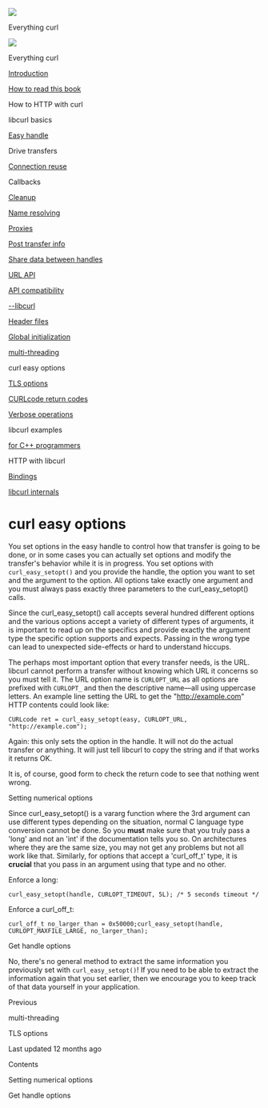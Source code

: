 <a href="../index.html" class="link-a079aa82--primary-53a25e66--logoLink-10d08504"></a>

<img src="https://gblobscdn.gitbook.com/orgs%2F-LxuH0qSm4xO9nWfEBlB%2Favatar.png?alt=media" class="image-67b14f24--avatar-1c1d03ec" />

<span class="text-4505230f--UIH400-4e41e82a--textContentFamily-49a318e1--spaceNameText-677c2969">Everything curl</span>

<a href="../index.html" class="link-a079aa82--primary-53a25e66--logoLink-10d08504"></a>

<img src="https://gblobscdn.gitbook.com/orgs%2F-LxuH0qSm4xO9nWfEBlB%2Favatar.png?alt=media" class="image-67b14f24--avatar-1c1d03ec" />

<span class="text-4505230f--UIH400-4e41e82a--textContentFamily-49a318e1--spaceNameText-677c2969">Everything curl</span>

<a href="../index.html" class="navButton-94f2579c--navButtonClickable-161b88ca"><span class="text-4505230f--UIH300-2063425d--textContentFamily-49a318e1--navButtonLabel-14a4968f">Introduction</span></a>

<a href="../how-to-read.html" class="navButton-94f2579c--navButtonClickable-161b88ca"><span class="text-4505230f--UIH300-2063425d--textContentFamily-49a318e1--navButtonLabel-14a4968f">How to read this book</span></a>





<span class="text-4505230f--UIH300-2063425d--textContentFamily-49a318e1--navButtonLabel-14a4968f">How to HTTP with curl</span>

<span class="text-4505230f--UIH300-2063425d--textContentFamily-49a318e1--navButtonLabel-14a4968f">libcurl basics</span>

<a href="easyhandle.html" class="navButton-94f2579c--pageItemWithChildrenNested-2c5d8183--navButtonClickable-161b88ca"><span class="text-4505230f--UIH300-2063425d--textContentFamily-49a318e1--navButtonLabel-14a4968f">Easy handle</span></a>

<span class="text-4505230f--UIH300-2063425d--textContentFamily-49a318e1--navButtonLabel-14a4968f">Drive transfers</span>

<a href="connectionreuse.html" class="navButton-94f2579c--pageItemWithChildrenNested-2c5d8183--navButtonClickable-161b88ca"><span class="text-4505230f--UIH300-2063425d--textContentFamily-49a318e1--navButtonLabel-14a4968f">Connection reuse</span></a>

<span class="text-4505230f--UIH300-2063425d--textContentFamily-49a318e1--navButtonLabel-14a4968f">Callbacks</span>

<a href="cleanup.html" class="navButton-94f2579c--pageItemWithChildrenNested-2c5d8183--navButtonClickable-161b88ca"><span class="text-4505230f--UIH300-2063425d--textContentFamily-49a318e1--navButtonLabel-14a4968f">Cleanup</span></a>

<a href="names.html" class="navButton-94f2579c--pageItemWithChildrenNested-2c5d8183--navButtonClickable-161b88ca"><span class="text-4505230f--UIH300-2063425d--textContentFamily-49a318e1--navButtonLabel-14a4968f">Name resolving</span></a>

<a href="proxies.html" class="navButton-94f2579c--pageItemWithChildrenNested-2c5d8183--navButtonClickable-161b88ca"><span class="text-4505230f--UIH300-2063425d--textContentFamily-49a318e1--navButtonLabel-14a4968f">Proxies</span></a>

<a href="getinfo.html" class="navButton-94f2579c--pageItemWithChildrenNested-2c5d8183--navButtonClickable-161b88ca"><span class="text-4505230f--UIH300-2063425d--textContentFamily-49a318e1--navButtonLabel-14a4968f">Post transfer info</span></a>

<a href="sharing.html" class="navButton-94f2579c--pageItemWithChildrenNested-2c5d8183--navButtonClickable-161b88ca"><span class="text-4505230f--UIH300-2063425d--textContentFamily-49a318e1--navButtonLabel-14a4968f">Share data between handles</span></a>

<a href="url.html" class="navButton-94f2579c--pageItemWithChildrenNested-2c5d8183--navButtonClickable-161b88ca"><span class="text-4505230f--UIH300-2063425d--textContentFamily-49a318e1--navButtonLabel-14a4968f">URL API</span></a>

<a href="api.html" class="navButton-94f2579c--pageItemWithChildrenNested-2c5d8183--navButtonClickable-161b88ca"><span class="text-4505230f--UIH300-2063425d--textContentFamily-49a318e1--navButtonLabel-14a4968f">API compatibility</span></a>

<a href="libcurl.html" class="navButton-94f2579c--pageItemWithChildrenNested-2c5d8183--navButtonClickable-161b88ca"><span class="text-4505230f--UIH300-2063425d--textContentFamily-49a318e1--navButtonLabel-14a4968f">--libcurl</span></a>

<a href="headers.html" class="navButton-94f2579c--pageItemWithChildrenNested-2c5d8183--navButtonClickable-161b88ca"><span class="text-4505230f--UIH300-2063425d--textContentFamily-49a318e1--navButtonLabel-14a4968f">Header files</span></a>

<a href="globalinit.html" class="navButton-94f2579c--pageItemWithChildrenNested-2c5d8183--navButtonClickable-161b88ca"><span class="text-4505230f--UIH300-2063425d--textContentFamily-49a318e1--navButtonLabel-14a4968f">Global initialization</span></a>

<a href="threading.html" class="navButton-94f2579c--pageItemWithChildrenNested-2c5d8183--navButtonClickable-161b88ca"><span class="text-4505230f--UIH300-2063425d--textContentFamily-49a318e1--navButtonLabel-14a4968f">multi-threading</span></a>

<span class="text-4505230f--UIH300-2063425d--textContentFamily-49a318e1--navButtonLabel-14a4968f">curl easy options</span>

<a href="options/tlsoptions.html" class="navButton-94f2579c--pageItemWithChildrenNested-2c5d8183--navButtonClickable-161b88ca"><span class="text-4505230f--UIH300-2063425d--textContentFamily-49a318e1--navButtonLabel-14a4968f">TLS options</span></a>

<a href="curlcode.html" class="navButton-94f2579c--pageItemWithChildrenNested-2c5d8183--navButtonClickable-161b88ca"><span class="text-4505230f--UIH300-2063425d--textContentFamily-49a318e1--navButtonLabel-14a4968f">CURLcode return codes</span></a>

<a href="verbose.html" class="navButton-94f2579c--pageItemWithChildrenNested-2c5d8183--navButtonClickable-161b88ca"><span class="text-4505230f--UIH300-2063425d--textContentFamily-49a318e1--navButtonLabel-14a4968f">Verbose operations</span></a>

<span class="text-4505230f--UIH300-2063425d--textContentFamily-49a318e1--navButtonLabel-14a4968f">libcurl examples</span>

<a href="cplusplus.html" class="navButton-94f2579c--pageItemWithChildrenNested-2c5d8183--navButtonClickable-161b88ca"><span class="text-4505230f--UIH300-2063425d--textContentFamily-49a318e1--navButtonLabel-14a4968f">for C++ programmers</span></a>

<span class="text-4505230f--UIH300-2063425d--textContentFamily-49a318e1--navButtonLabel-14a4968f">HTTP with libcurl</span>

<a href="../bindings.html" class="navButton-94f2579c--navButtonClickable-161b88ca"><span class="text-4505230f--UIH300-2063425d--textContentFamily-49a318e1--navButtonLabel-14a4968f">Bindings</span></a>

<a href="../internals.html" class="navButton-94f2579c--navButtonClickable-161b88ca"><span class="text-4505230f--UIH300-2063425d--textContentFamily-49a318e1--navButtonLabel-14a4968f">libcurl internals</span></a>

<a href="../bookindex.html" class="navButton-94f2579c--navButtonClickable-161b88ca"><span class="text-4505230f--UIH300-2063425d--textContentFamily-49a318e1--navButtonLabel-14a4968f"></span></a>





# <span class="text-4505230f--DisplayH900-bfb998fa--textContentFamily-49a318e1">curl easy options</span>

<span class="text-4505230f--UIH300-2063425d--textUIFamily-5ebd8e40--text-8ee2c8b2"></span>

<span class="text-4505230f--UIH300-2063425d--textUIFamily-5ebd8e40--text-8ee2c8b2"></span>

<span class="text-4505230f--TextH400-3033861f--textContentFamily-49a318e1"><span data-key="106bfbf4e8e84983a1947d26e346b841"><span data-offset-key="106bfbf4e8e84983a1947d26e346b841:0">You set options in the easy handle to control how that transfer is going to be done, or in some cases you can actually set options and modify the transfer's behavior while it is in progress. You set options with </span><span data-offset-key="106bfbf4e8e84983a1947d26e346b841:1">`curl_easy_setopt()`</span><span data-offset-key="106bfbf4e8e84983a1947d26e346b841:2"> and you provide the handle, the option you want to set and the argument to the option. All options take exactly one argument and you must always pass exactly three parameters to the curl_easy_setopt() calls.</span></span></span>

<span class="text-4505230f--TextH400-3033861f--textContentFamily-49a318e1"><span data-key="f74659d2b69442df8ccd43fb24ad24a9"><span data-offset-key="f74659d2b69442df8ccd43fb24ad24a9:0">Since the curl_easy_setopt() call accepts several hundred different options and the various options accept a variety of different types of arguments, it is important to read up on the specifics and provide exactly the argument type the specific option supports and expects. Passing in the wrong type can lead to unexpected side-effects or hard to understand hiccups.</span></span></span>

<span class="text-4505230f--TextH400-3033861f--textContentFamily-49a318e1"><span data-key="7a388ef98bcf47fd8f832876af90c50d"><span data-offset-key="7a388ef98bcf47fd8f832876af90c50d:0">The perhaps most important option that every transfer needs, is the URL. libcurl cannot perform a transfer without knowing which URL it concerns so you must tell it. The URL option name is </span><span data-offset-key="7a388ef98bcf47fd8f832876af90c50d:1">`CURLOPT_URL`</span><span data-offset-key="7a388ef98bcf47fd8f832876af90c50d:2"> as all options are prefixed with </span><span data-offset-key="7a388ef98bcf47fd8f832876af90c50d:3">`CURLOPT_`</span><span data-offset-key="7a388ef98bcf47fd8f832876af90c50d:4"> and then the descriptive name—all using uppercase letters. An example line setting the URL to get the "</span></span><a href="http://example.com/" class="link-a079aa82--primary-53a25e66--link-faf6c434"><span data-key="9163cbd443594ee89d98866ea7dbbddb"><span data-offset-key="9163cbd443594ee89d98866ea7dbbddb:0">http://example.com</span></span></a><span data-key="5e09f99e77e843db820703d8a5406ca6"><span data-offset-key="5e09f99e77e843db820703d8a5406ca6:0">" HTTP contents could look like:</span></span></span>

    CURLcode ret = curl_easy_setopt(easy, CURLOPT_URL, "http://example.com");

<span class="text-4505230f--TextH400-3033861f--textContentFamily-49a318e1"><span data-key="b14c34470fa14b88950232f52c414c1b"><span data-offset-key="b14c34470fa14b88950232f52c414c1b:0">Again: this only sets the option in the handle. It will not do the actual transfer or anything. It will just tell libcurl to copy the string and if that works it returns OK.</span></span></span>

<span class="text-4505230f--TextH400-3033861f--textContentFamily-49a318e1"><span data-key="60fb7001c0fd4c4194837fa75b761cd6"><span data-offset-key="60fb7001c0fd4c4194837fa75b761cd6:0">It is, of course, good form to check the return code to see that nothing went wrong.</span></span></span>

<span class="text-4505230f--HeadingH700-04e1a2a3--textContentFamily-49a318e1"><span data-key="18a27c1807fe4a5fa49f960e60b87ee0"><span data-offset-key="18a27c1807fe4a5fa49f960e60b87ee0:0">Setting numerical options</span></span></span>

<span class="text-4505230f--TextH400-3033861f--textContentFamily-49a318e1"><span data-key="c46aebb359b84027b6bf1cfd8f09ea0b"><span data-offset-key="c46aebb359b84027b6bf1cfd8f09ea0b:0">Since curl_easy_setopt() is a vararg function where the 3rd argument can use different types depending on the situation, normal C language type conversion cannot be done. So you </span><span data-offset-key="c46aebb359b84027b6bf1cfd8f09ea0b:1">**must**</span><span data-offset-key="c46aebb359b84027b6bf1cfd8f09ea0b:2"> make sure that you truly pass a 'long' and not an 'int' if the documentation tells you so. On architectures where they are the same size, you may not get any problems but not all work like that. Similarly, for options that accept a 'curl_off_t' type, it is </span><span data-offset-key="c46aebb359b84027b6bf1cfd8f09ea0b:3">**crucial**</span><span data-offset-key="c46aebb359b84027b6bf1cfd8f09ea0b:4"> that you pass in an argument using that type and no other.</span></span></span>

<span class="text-4505230f--TextH400-3033861f--textContentFamily-49a318e1"><span data-key="26dcc963bfac4fe2bab5737cb1755634"><span data-offset-key="26dcc963bfac4fe2bab5737cb1755634:0">Enforce a long:</span></span></span>

    curl_easy_setopt(handle, CURLOPT_TIMEOUT, 5L); /* 5 seconds timeout */

<span class="text-4505230f--TextH400-3033861f--textContentFamily-49a318e1"><span data-key="8b6489150a14495db26b7351dd84294d"><span data-offset-key="8b6489150a14495db26b7351dd84294d:0">Enforce a curl_off_t:</span></span></span>

    curl_off_t no_larger_than = 0x50000;curl_easy_setopt(handle, CURLOPT_MAXFILE_LARGE, no_larger_than);

<span class="text-4505230f--HeadingH700-04e1a2a3--textContentFamily-49a318e1"><span data-key="69ba06e9039d401c8a72e85e88489ee0"><span data-offset-key="69ba06e9039d401c8a72e85e88489ee0:0">Get handle options</span></span></span>

<span class="text-4505230f--TextH400-3033861f--textContentFamily-49a318e1"><span data-key="530bd6a9e919405aa5690c76e25b0acd"><span data-offset-key="530bd6a9e919405aa5690c76e25b0acd:0">No, there's no general method to extract the same information you previously set with </span><span data-offset-key="530bd6a9e919405aa5690c76e25b0acd:1">`curl_easy_setopt()`</span><span data-offset-key="530bd6a9e919405aa5690c76e25b0acd:2">! If you need to be able to extract the information again that you set earlier, then we encourage you to keep track of that data yourself in your application.</span></span></span>

<a href="threading.html" class="reset-3c756112--card-6570f064--whiteCard-fff091a4--cardPrevious-56a5e674"></a>

<span class="text-4505230f--TextH200-a3425406--textContentFamily-49a318e1">Previous</span>

<span class="text-4505230f--UIH400-4e41e82a--textContentFamily-49a318e1">multi-threading</span>

<a href="options/tlsoptions.html" class="reset-3c756112--card-6570f064--whiteCard-fff091a4--cardNext-19241c42"></a>


<span class="text-4505230f--UIH400-4e41e82a--textContentFamily-49a318e1">TLS options</span>



<span class="text-4505230f--TextH200-a3425406--textContentFamily-49a318e1">Last updated 12 months ago</span>



<span class="text-4505230f--InfoH100-1e92e1d1--textContentFamily-49a318e1">Contents</span>

<a href="options.html#setting-numerical-options" class="reset-3c756112--menuItem-aa02f6ec--menuItemLight-757d5235--menuItemInline-173bdf97--pageTocItem-f4427024"></a>

<span class="text-4505230f--UIH300-2063425d--textContentFamily-49a318e1"><span class="text-4505230f--UIH200-50ead35f--textContentFamily-49a318e1">Setting numerical options</span></span>

<a href="options.html#get-handle-options" class="reset-3c756112--menuItem-aa02f6ec--menuItemLight-757d5235--menuItemInline-173bdf97--pageTocItem-f4427024"></a>

<span class="text-4505230f--UIH300-2063425d--textContentFamily-49a318e1"><span class="text-4505230f--UIH200-50ead35f--textContentFamily-49a318e1">Get handle options</span></span>
